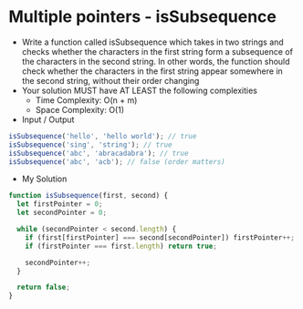 # Multiple pointers - isSubsequence

- Write a function called isSubsequence which takes in two strings and checks whether the characters in the first string form a subsequence of the characters in the second string. In other words, the function should check whether the characters in the first string appear somewhere in the second string, without their order changing
- Your solution MUST have AT LEAST the following complexities
  - Time Complexity: O(n + m)
  - Space Complexity: O(1)
- Input / Output

```javascript
isSubsequence('hello', 'hello world'); // true
isSubsequence('sing', 'string'); // true
isSubsequence('abc', 'abracadabra'); // true
isSubsequence('abc', 'acb'); // false (order matters)
```

- My Solution

```javascript
function isSubsequence(first, second) {
  let firstPointer = 0;
  let secondPointer = 0;

  while (secondPointer < second.length) {
    if (first[firstPointer] === second[secondPointer]) firstPointer++;
    if (firstPointer === first.length) return true;

    secondPointer++;
  }

  return false;
}
```